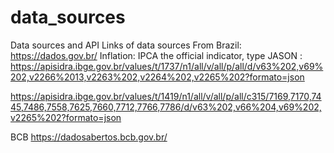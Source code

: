 # data_sources
Data sources and API 
Links of data sources
From Brazil:
https://dados.gov.br/
Inflation:
  IPCA the official indicator,  type JASON :
  https://apisidra.ibge.gov.br/values/t/1737/n1/all/v/all/p/all/d/v63%202,v69%202,v2266%2013,v2263%202,v2264%202,v2265%202?formato=json
  
  https://apisidra.ibge.gov.br/values/t/1419/n1/all/v/all/p/all/c315/7169,7170,7445,7486,7558,7625,7660,7712,7766,7786/d/v63%202,v66%204,v69%202,v2265%202?formato=json
  
 BCB
 https://dadosabertos.bcb.gov.br/
 
  
